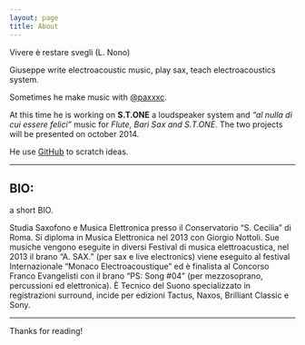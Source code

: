 ```yaml
---
layout: page
title: About
---
```


<p class="message">
  Vivere è restare svegli (L. Nono)
</p>

Giuseppe write electroacoustic music, play sax, teach electroacoustics system.

Sometimes he make music with [@paxxxc](https://twitter.com/paxxxc).

At this time he is working on **S.T.ONE** a loudspeaker system and *“al nulla di cui essere felici”* music for *Flute, Bari Sax and S.T.ONE*. The two projects will be presented on october 2014.

He use [GitHub](https://github.com/grammaton) to scratch ideas.

----

## BIO:

a short BIO.

Studia Saxofono e Musica Elettronica presso il Conservatorio “S. Cecilia” di Roma. Si diploma in Musica Elettronica nel 2013 con Giorgio Nottoli. Sue musiche vengono eseguite in diversi Festival di musica elettroacustica, nel 2013 il brano “A. SAX.” (per sax e live electronics) viene eseguito al festival Internazionale “Monaco Electroacoustique” ed è finalista al Concorso Franco Evangelisti con il brano “PS: Song #04” (per mezzosoprano, percussioni ed elettronica). È Tecnico del Suono specializzato in registrazioni surround, incide per edizioni Tactus, Naxos, Brilliant Classic e Sony.

----

Thanks for reading!
